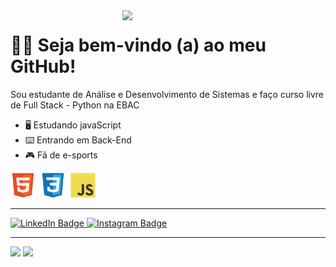 <img src = "banner1.gif" width = "325px"  align = "right"/>

# 👋🏻 Seja bem-vindo (a) ao meu GitHub!
Sou estudante de Análise e Desenvolvimento de Sistemas e faço curso livre de Full Stack - Python na EBAC

- 🖥 Estudando javaScript
- ⌨️ Entrando em Back-End
- 🎮 Fã de e-sports

<div>
  <img src="https://github.com/devicons/devicon/blob/master/icons/html5/html5-original.svg" title="HTML5" alt="HTML" width="40" height="40"/>&nbsp;
  <img src="https://github.com/devicons/devicon/blob/master/icons/css3/css3-original.svg" alt="CSS#" width="40" height="40"/>&nbsp;
  <img src="https://github.com/devicons/devicon/blob/master/icons/javascript/javascript-original.svg" title="JavaScript" alt="JavaScript" width="40" height="40"/>&nbsp;
</div>

---

<div id="badges">
  <a href = "https://www.linkedin.com/in/marcos-matsuoka/">
    <img src="https://img.shields.io/badge/LinkedIn-blue?style=for-the-badge&logo=linkedin&logoColor=white" alt="LinkedIn Badge"/>
  </a>
  <a href = "https://www.instagram.com/marcos_junji/">
    <img src="https://img.shields.io/badge/Instagram-E4405F?style=for-the-badge&logo=instagram&logoColor=white" alt="Instagram Badge"/>
  </a>
</div>

---

<div align = "left">
<img height = "200em" src="https://github-readme-stats.vercel.app/api/top-langs/?username=MarcosJunji&show_icons=true&theme=bear&count_private=true"/>
<img height = "200em" src="https://github-readme-stats.vercel.app/api?username=MarcosJunji&show_icons=true&show_icons=true&theme=bear&count_private=true" />
</div>
